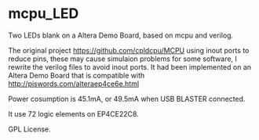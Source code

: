 # mcpu_LED
Two LEDs blank on a Altera Demo Board, based on mcpu and verilog.

The original project https://github.com/cpldcpu/MCPU using inout ports to reduce pins, 
these may cause simulaion problems for some software, I rewrite the verilog 
files to avoid inout ports. It had been implemented on an Altera Demo Board that is 
compatible with http://piswords.com/alteraep4ce6e.html

Power cosumption is 45.1mA, or 49.5mA when USB BLASTER connected.

It use 72 logic elements on EP4CE22C8. 

GPL License.
